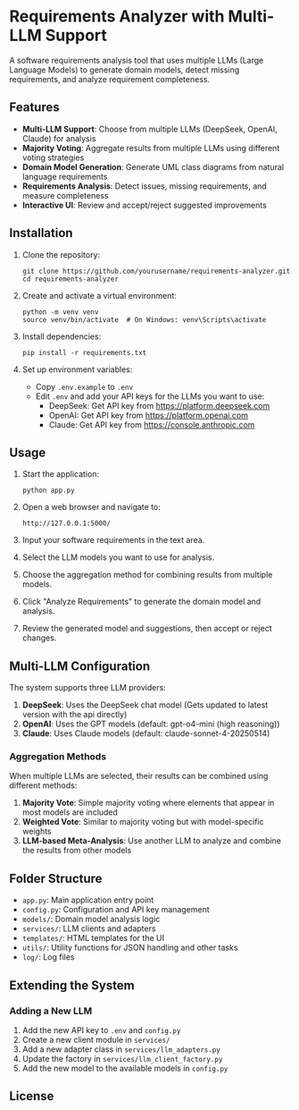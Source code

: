 # Requirements Analyzer with Multi-LLM Support

A software requirements analysis tool that uses multiple LLMs (Large Language Models) to generate domain models, detect missing requirements, and analyze requirement completeness.

## Features

- **Multi-LLM Support**: Choose from multiple LLMs (DeepSeek, OpenAI, Claude) for analysis
- **Majority Voting**: Aggregate results from multiple LLMs using different voting strategies
- **Domain Model Generation**: Generate UML class diagrams from natural language requirements
- **Requirements Analysis**: Detect issues, missing requirements, and measure completeness
- **Interactive UI**: Review and accept/reject suggested improvements

## Installation

1. Clone the repository:
   ```
   git clone https://github.com/yourusername/requirements-analyzer.git
   cd requirements-analyzer
   ```

2. Create and activate a virtual environment:
   ```
   python -m venv venv
   source venv/bin/activate  # On Windows: venv\Scripts\activate
   ```

3. Install dependencies:
   ```
   pip install -r requirements.txt
   ```

4. Set up environment variables:
   - Copy `.env.example` to `.env`
   - Edit `.env` and add your API keys for the LLMs you want to use:
     * DeepSeek: Get API key from https://platform.deepseek.com
     * OpenAI: Get API key from https://platform.openai.com
     * Claude: Get API key from https://console.anthropic.com

## Usage

1. Start the application:
   ```
   python app.py
   ```

2. Open a web browser and navigate to:
   ```
   http://127.0.0.1:5000/
   ```

3. Input your software requirements in the text area.

4. Select the LLM models you want to use for analysis.

5. Choose the aggregation method for combining results from multiple models.

6. Click "Analyze Requirements" to generate the domain model and analysis.

7. Review the generated model and suggestions, then accept or reject changes.

## Multi-LLM Configuration

The system supports three LLM providers:

1. **DeepSeek**: Uses the DeepSeek chat model (Gets updated to latest version with the api directly)
2. **OpenAI**: Uses the GPT models (default: gpt-o4-mini (high reasoning))
3. **Claude**: Uses Claude models (default: claude-sonnet-4-20250514)

### Aggregation Methods

When multiple LLMs are selected, their results can be combined using different methods:

1. **Majority Vote**: Simple majority voting where elements that appear in most models are included
2. **Weighted Vote**: Similar to majority voting but with model-specific weights
3. **LLM-based Meta-Analysis**: Use another LLM to analyze and combine the results from other models

## Folder Structure

- `app.py`: Main application entry point
- `config.py`: Configuration and API key management
- `models/`: Domain model analysis logic
- `services/`: LLM clients and adapters
- `templates/`: HTML templates for the UI
- `utils/`: Utility functions for JSON handling and other tasks
- `log/`: Log files

## Extending the System

### Adding a New LLM

1. Add the new API key to `.env` and `config.py`
2. Create a new client module in `services/`
3. Add a new adapter class in `services/llm_adapters.py`
4. Update the factory in `services/llm_client_factory.py`
5. Add the new model to the available models in `config.py`

## License
